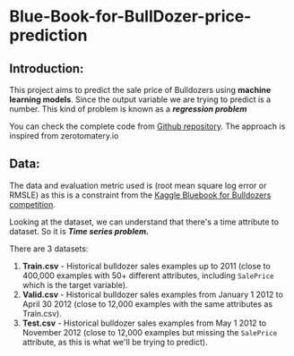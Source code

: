 # Blue-Book-for-BullDozer-price-prediction

## **Introduction:**

This project aims to predict the sale price of Bulldozers using **machine learning models**. Since the output variable  we are trying to predict is a number.
This kind of problem is known as a ***regression problem***

You can check the complete code from [Github repository](https://github.com/priya-mal/Blue-Book-for-BullDozer-price-prediction). The approach is inspired from zerotomatery.io

## **Data:**

The data and evaluation metric used is (root mean square log error or RMSLE) as this is a constraint from the [Kaggle Bluebook for Bulldozers competition](https://www.kaggle.com/c/bluebook-for-bulldozers/overview).

Looking at the dataset, we can understand that there's a time attribute to dataset. So  it is ***Time series problem.***

There are 3 datasets:

1. **Train.csv** - Historical bulldozer sales examples up to 2011 (close to 400,000 examples with 50+ different attributes, including `SalePrice` which is the target variable).
2. **Valid.csv** - Historical bulldozer sales examples from January 1 2012 to April 30 2012 (close to 12,000 examples with the same attributes as Train.csv).
3. **Test.csv** - Historical bulldozer sales examples from May 1 2012 to November 2012 (close to 12,000 examples but missing the `SalePrice` attribute, as this is what we'll be trying to predict).
